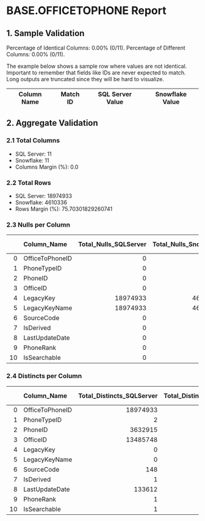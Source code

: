 # BASE.OFFICETOPHONE Report

## 1. Sample Validation

Percentage of Identical Columns: 0.00% (0/11).
Percentage of Different Columns: 0.00% (0/11).

The example below shows a sample row where values are not identical. Important to remember that fields like IDs are never expected to match. Long outputs are truncated since they will be hard to visualize.

| Column Name   | Match ID   | SQL Server Value   | Snowflake Value   |
|---------------|------------|--------------------|-------------------|

## 2. Aggregate Validation

### 2.1 Total Columns
- SQL Server: 11
- Snowflake: 11
- Columns Margin (%): 0.0

### 2.2 Total Rows
- SQL Server: 18974933
- Snowflake: 4610336
- Rows Margin (%): 75.70301829260741

### 2.3 Nulls per Column
|    | Column_Name     |   Total_Nulls_SQLServer |   Total_Nulls_Snowflake |   Margin (%) |
|---:|:----------------|------------------------:|------------------------:|-------------:|
|  0 | OfficeToPhoneID |                       0 |                       0 |          0   |
|  1 | PhoneTypeID     |                       0 |                       0 |          0   |
|  2 | PhoneID         |                       0 |                       0 |          0   |
|  3 | OfficeID        |                       0 |                       0 |          0   |
|  4 | LegacyKey       |                18974933 |                 4610336 |         75.7 |
|  5 | LegacyKeyName   |                18974933 |                 4610336 |         75.7 |
|  6 | SourceCode      |                       0 |                       0 |          0   |
|  7 | IsDerived       |                       0 |                       0 |          0   |
|  8 | LastUpdateDate  |                       0 |                       0 |          0   |
|  9 | PhoneRank       |                       0 |                       0 |          0   |
| 10 | IsSearchable    |                       0 |                       0 |          0   |

### 2.4 Distincts per Column
|    | Column_Name     |   Total_Distincts_SQLServer |   Total_Distincts_Snowflake |   Margin (%) |
|---:|:----------------|----------------------------:|----------------------------:|-------------:|
|  0 | OfficeToPhoneID |                    18974933 |                     4610336 |         75.7 |
|  1 | PhoneTypeID     |                           2 |                           2 |          0   |
|  2 | PhoneID         |                     3632915 |                     3298857 |          9.2 |
|  3 | OfficeID        |                    13485748 |                     2995724 |         77.8 |
|  4 | LegacyKey       |                           0 |                           0 |          0   |
|  5 | LegacyKeyName   |                           0 |                           0 |          0   |
|  6 | SourceCode      |                         148 |                         212 |         43.2 |
|  7 | IsDerived       |                           1 |                           1 |          0   |
|  8 | LastUpdateDate  |                      133612 |                      143947 |          7.7 |
|  9 | PhoneRank       |                           1 |                           1 |          0   |
| 10 | IsSearchable    |                           1 |                           1 |          0   |